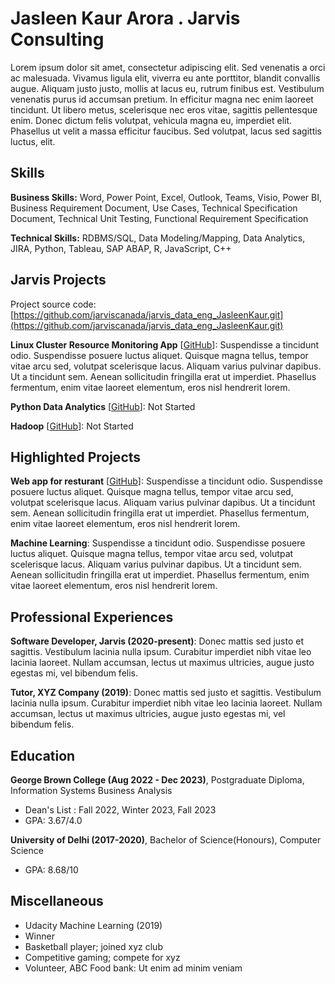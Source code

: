# Jasleen Kaur Arora . Jarvis Consulting

Lorem ipsum dolor sit amet, consectetur adipiscing elit. Sed venenatis a orci ac malesuada. Vivamus ligula elit, viverra eu ante porttitor, blandit convallis augue. Aliquam justo justo, mollis at lacus eu, rutrum finibus est. Vestibulum venenatis purus id accumsan pretium. In efficitur magna nec enim laoreet tincidunt. Ut libero metus, scelerisque nec eros vitae, sagittis pellentesque enim. Donec dictum felis volutpat, vehicula magna eu, imperdiet elit. Phasellus ut velit a massa efficitur faucibus. Sed volutpat, lacus sed sagittis luctus, elit.

## Skills

**Business Skills:** Word, Power Point, Excel, Outlook, Teams, Visio, Power BI, Business Requirement Document, Use Cases, Technical Specification Document, Technical Unit Testing, Functional Requirement Specification

**Technical Skills:** RDBMS/SQL, Data Modeling/Mapping, Data Analytics, JIRA, Python, Tableau, SAP ABAP, R, JavaScript, C++

## Jarvis Projects

Project source code: [https://github.com/jarviscanada/jarvis_data_eng_JasleenKaur.git](https://github.com/jarviscanada/jarvis_data_eng_JasleenKaur.git)


**Linux Cluster Resource Monitoring App** [[GitHub](https://github.com/jarviscanada/jarvis_data_eng_JasleenKaur.git/tree/master/linux_sql)]: Suspendisse a tincidunt odio. Suspendisse posuere luctus aliquet. Quisque magna tellus, tempor vitae arcu sed, volutpat scelerisque lacus. Aliquam varius pulvinar dapibus. Ut a tincidunt sem. Aenean sollicitudin fringilla erat ut imperdiet. Phasellus fermentum, enim vitae laoreet elementum, eros nisl hendrerit lorem.

**Python Data Analytics** [[GitHub](https://github.com/jarviscanada/jarvis_data_eng_JasleenKaur.git/tree/master/python_data_anlytics)]: Not Started

**Hadoop** [[GitHub](https://github.com/jarviscanada/jarvis_data_eng_JasleenKaur.git/tree/master/hadoop)]: Not Started


## Highlighted Projects
**Web app for resturant** [[GitHub](https://github.com/jarviscanada/jarvis_profile_builder)]: Suspendisse a tincidunt odio. Suspendisse posuere luctus aliquet. Quisque magna tellus, tempor vitae arcu sed, volutpat scelerisque lacus. Aliquam varius pulvinar dapibus. Ut a tincidunt sem. Aenean sollicitudin fringilla erat ut imperdiet. Phasellus fermentum, enim vitae laoreet elementum, eros nisl hendrerit lorem.

**Machine Learning**: Suspendisse a tincidunt odio. Suspendisse posuere luctus aliquet. Quisque magna tellus, tempor vitae arcu sed, volutpat scelerisque lacus. Aliquam varius pulvinar dapibus. Ut a tincidunt sem. Aenean sollicitudin fringilla erat ut imperdiet. Phasellus fermentum, enim vitae laoreet elementum, eros nisl hendrerit lorem.


## Professional Experiences

**Software Developer, Jarvis (2020-present)**: Donec mattis sed justo et sagittis. Vestibulum lacinia nulla ipsum. Curabitur imperdiet nibh vitae leo lacinia laoreet. Nullam accumsan, lectus ut maximus ultricies, augue justo egestas mi, vel bibendum felis.

**Tutor, XYZ Company (2019)**: Donec mattis sed justo et sagittis. Vestibulum lacinia nulla ipsum. Curabitur imperdiet nibh vitae leo lacinia laoreet. Nullam accumsan, lectus ut maximus ultricies, augue justo egestas mi, vel bibendum felis.


## Education
**George Brown College (Aug 2022 - Dec 2023)**, Postgraduate Diploma, Information Systems Business Analysis
- Dean's List : Fall 2022, Winter 2023, Fall 2023
- GPA: 3.67/4.0

**University of Delhi (2017-2020)**, Bachelor of Science(Honours), Computer Science
- GPA: 8.68/10


## Miscellaneous
- Udacity Machine Learning (2019)
- Winner
- Basketball player; joined xyz club
- Competitive gaming; compete for xyz
- Volunteer, ABC Food bank: Ut enim ad minim veniam